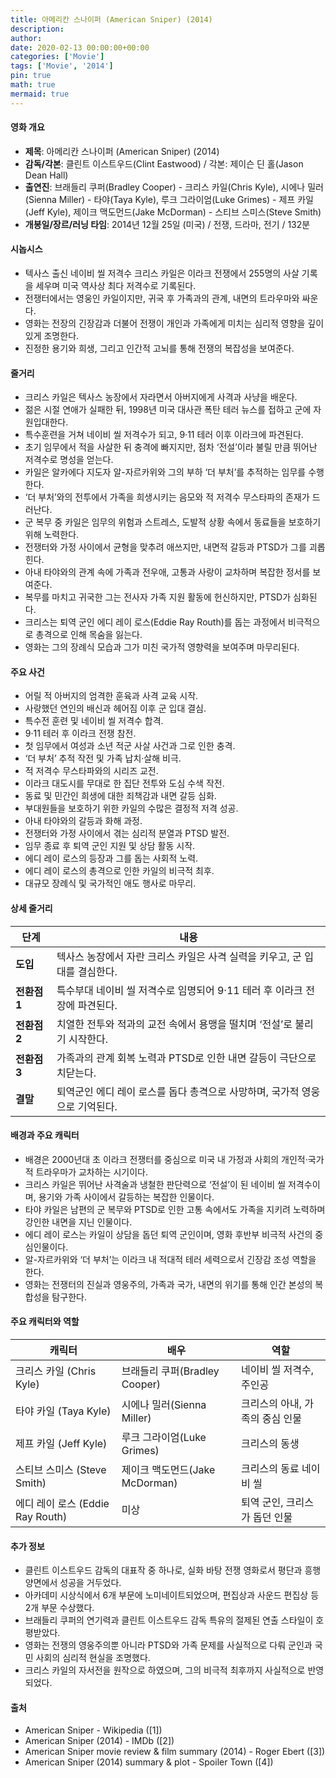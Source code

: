 ```yaml
---
title: 아메리칸 스나이퍼 (American Sniper) (2014)
description: 
author: 
date: 2020-02-13 00:00:00+00:00
categories: ['Movie']
tags: ['Movie', '2014']
pin: true
math: true
mermaid: true
---
```

#### 영화 개요

- **제목**: 아메리칸 스나이퍼 (American Sniper) (2014)  
- **감독/각본**: 클린트 이스트우드(Clint Eastwood) / 각본: 제이슨 딘 홀(Jason Dean Hall)  
- **출연진**: 브래들리 쿠퍼(Bradley Cooper) - 크리스 카일(Chris Kyle), 시에나 밀러(Sienna Miller) - 타야(Taya Kyle), 루크 그라이엄(Luke Grimes) - 제프 카일(Jeff Kyle), 제이크 맥도먼드(Jake McDorman) - 스티브 스미스(Steve Smith)  
- **개봉일/장르/러닝 타임**: 2014년 12월 25일 (미국) / 전쟁, 드라마, 전기 / 132분  

#### 시놉시스

- 텍사스 출신 네이비 씰 저격수 크리스 카일은 이라크 전쟁에서 255명의 사살 기록을 세우며 미국 역사상 최다 저격수로 기록된다.  
- 전쟁터에서는 영웅인 카일이지만, 귀국 후 가족과의 관계, 내면의 트라우마와 싸운다.  
- 영화는 전장의 긴장감과 더불어 전쟁이 개인과 가족에게 미치는 심리적 영향을 깊이 있게 조명한다.  
- 진정한 용기와 희생, 그리고 인간적 고뇌를 통해 전쟁의 복잡성을 보여준다.  

#### 줄거리

- 크리스 카일은 텍사스 농장에서 자라면서 아버지에게 사격과 사냥을 배운다.  
- 젊은 시절 연애가 실패한 뒤, 1998년 미국 대사관 폭탄 테러 뉴스를 접하고 군에 자원입대한다.  
- 특수훈련을 거쳐 네이비 씰 저격수가 되고, 9·11 테러 이후 이라크에 파견된다.  
- 초기 임무에서 적을 사살한 뒤 충격에 빠지지만, 점차 ‘전설’이라 불릴 만큼 뛰어난 저격수로 명성을 얻는다.  
- 카일은 알카에다 지도자 알-자르카위와 그의 부하 ‘더 부처’를 추적하는 임무를 수행한다.  
- ‘더 부처’와의 전투에서 가족을 희생시키는 음모와 적 저격수 무스타파의 존재가 드러난다.  
- 군 복무 중 카일은 임무의 위험과 스트레스, 도발적 상황 속에서 동료들을 보호하기 위해 노력한다.  
- 전쟁터와 가정 사이에서 균형을 맞추려 애쓰지만, 내면적 갈등과 PTSD가 그를 괴롭힌다.  
- 아내 타야와의 관계 속에 가족과 전우애, 고통과 사랑이 교차하며 복잡한 정서를 보여준다.  
- 복무를 마치고 귀국한 그는 전사자 가족 지원 활동에 헌신하지만, PTSD가 심화된다.  
- 크리스는 퇴역 군인 에디 레이 로스(Eddie Ray Routh)를 돕는 과정에서 비극적으로 총격으로 인해 목숨을 잃는다.  
- 영화는 그의 장례식 모습과 그가 미친 국가적 영향력을 보여주며 마무리된다.  

#### 주요 사건

- 어릴 적 아버지의 엄격한 훈육과 사격 교육 시작.  
- 사랑했던 연인의 배신과 헤어짐 이후 군 입대 결심.  
- 특수전 훈련 및 네이비 씰 저격수 합격.  
- 9·11 테러 후 이라크 전쟁 참전.  
- 첫 임무에서 여성과 소년 적군 사살 사건과 그로 인한 충격.  
- ‘더 부처’ 추적 작전 및 가족 납치·살해 비극.  
- 적 저격수 무스타파와의 시리즈 교전.  
- 이라크 대도시를 무대로 한 집단 전투와 도심 수색 작전.  
- 동료 및 민간인 희생에 대한 죄책감과 내면 갈등 심화.  
- 부대원들을 보호하기 위한 카일의 수많은 결정적 저격 성공.  
- 아내 타야와의 갈등과 화해 과정.  
- 전쟁터와 가정 사이에서 겪는 심리적 분열과 PTSD 발전.  
- 임무 종료 후 퇴역 군인 지원 및 상담 활동 시작.  
- 에디 레이 로스의 등장과 그를 돕는 사회적 노력.  
- 에디 레이 로스의 총격으로 인한 카일의 비극적 최후.  
- 대규모 장례식 및 국가적인 애도 행사로 마무리.  

#### 상세 줄거리

| **단계** | **내용**                                 |
|----------|----------------------------------------|
| **도입** | 텍사스 농장에서 자란 크리스 카일은 사격 실력을 키우고, 군 입대를 결심한다.           |
| **전환점 1** | 특수부대 네이비 씰 저격수로 임명되어 9·11 테러 후 이라크 전장에 파견된다.          |
| **전환점 2** | 치열한 전투와 적과의 교전 속에서 용맹을 떨치며 ‘전설’로 불리기 시작한다.            |
| **전환점 3** | 가족과의 관계 회복 노력과 PTSD로 인한 내면 갈등이 극단으로 치닫는다.                |
| **결말** | 퇴역군인 에디 레이 로스를 돕다 총격으로 사망하며, 국가적 영웅으로 기억된다.            |

#### 배경과 주요 캐릭터

- 배경은 2000년대 초 이라크 전쟁터를 중심으로 미국 내 가정과 사회의 개인적·국가적 트라우마가 교차하는 시기이다.  
- 크리스 카일은 뛰어난 사격술과 냉철한 판단력으로 ‘전설’이 된 네이비 씰 저격수이며, 용기와 가족 사이에서 갈등하는 복잡한 인물이다.  
- 타야 카일은 남편의 군 복무와 PTSD로 인한 고통 속에서도 가족을 지키려 노력하며 강인한 내면을 지닌 인물이다.  
- 에디 레이 로스는 카일이 상담을 돕던 퇴역 군인이며, 영화 후반부 비극적 사건의 중심인물이다.  
- 알-자르카위와 ‘더 부처’는 이라크 내 적대적 테러 세력으로서 긴장감 조성 역할을 한다.  
- 영화는 전쟁터의 진실과 영웅주의, 가족과 국가, 내면의 위기를 통해 인간 본성의 복합성을 탐구한다.  

#### 주요 캐릭터와 역할

| **캐릭터**      | **배우**               | **역할**                         |
|-----------------|------------------------|--------------------------------|
| 크리스 카일 (Chris Kyle)    | 브래들리 쿠퍼(Bradley Cooper) | 네이비 씰 저격수, 주인공           |
| 타야 카일 (Taya Kyle)      | 시에나 밀러(Sienna Miller)     | 크리스의 아내, 가족의 중심 인물    |
| 제프 카일 (Jeff Kyle)       | 루크 그라이엄(Luke Grimes)     | 크리스의 동생                     |
| 스티브 스미스 (Steve Smith) | 제이크 맥도먼드(Jake McDorman) | 크리스의 동료 네이비 씰          |
| 에디 레이 로스 (Eddie Ray Routh) | 미상                     | 퇴역 군인, 크리스가 돕던 인물      |

#### 추가 정보

- 클린트 이스트우드 감독의 대표작 중 하나로, 실화 바탕 전쟁 영화로서 평단과 흥행 양면에서 성공을 거두었다.  
- 아카데미 시상식에서 6개 부문에 노미네이트되었으며, 편집상과 사운드 편집상 등 2개 부문 수상했다.  
- 브래들리 쿠퍼의 연기력과 클린트 이스트우드 감독 특유의 절제된 연출 스타일이 호평받았다.  
- 영화는 전쟁의 영웅주의뿐 아니라 PTSD와 가족 문제를 사실적으로 다뤄 군인과 국민 사회의 심리적 현실을 조명했다.  
- 크리스 카일의 자서전을 원작으로 하였으며, 그의 비극적 최후까지 사실적으로 반영되었다.  

#### 출처

- American Sniper - Wikipedia ([1])  
- American Sniper (2014) - IMDb ([2])  
- American Sniper movie review & film summary (2014) - Roger Ebert ([3])  
- American Sniper (2014) summary & plot - Spoiler Town ([4])
